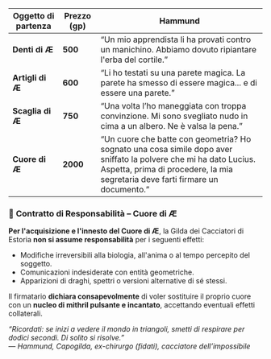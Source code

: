 | Oggetto di partenza | Prezzo (gp) | Hammund                                                                                                                                                                                             |
| ------------------- | ----------- | --------------------------------------------------------------------------------------------------------------------------------------------------------------------------------------------------- |
| **Denti di Æ**      | **500**     | “Un mio apprendista li ha provati contro un manichino. Abbiamo dovuto ripiantare l'erba del cortile.”                                                                                               |
| **Artigli di Æ**    | **600**     | “Li ho testati su una parete magica. La parete ha smesso di essere magica... e di essere una parete.”                                                                                               |
| **Scaglia di Æ**    | **750**     | “Una volta l’ho maneggiata con troppa convinzione. Mi sono svegliato nudo in cima a un albero. Ne è valsa la pena.”                                                                                 |
| **Cuore di Æ**      | **2000**    | “Un cuore che batte con geometria? Ho sognato una cosa simile dopo aver sniffato la polvere che mi ha dato Lucius. Aspetta, prima di procedere, la mia segretaria deve farti firmare un documento.” |

### 📜 **Contratto di Responsabilità – Cuore di Æ**

**Per l'acquisizione e l'innesto del Cuore di Æ**, la Gilda dei Cacciatori di Estoria **non si assume responsabilità** per i seguenti effetti:
- Modifiche irreversibili alla biologia, all'anima o al tempo percepito del soggetto.
- Comunicazioni indesiderate con entità geometriche.
- Apparizioni di draghi, spettri o versioni alternative di sé stessi.

Il firmatario **dichiara consapevolmente** di voler sostituire il proprio cuore con un **nucleo di mithril pulsante e incantato**, accettando eventuali effetti collaterali.

_“Ricordati: se inizi a vedere il mondo in triangoli, smetti di respirare per dodici secondi. Di solito si risolve.”_  
— _Hammund, Capogilda, ex-chirurgo (fidati), cacciatore dell’impossibile_